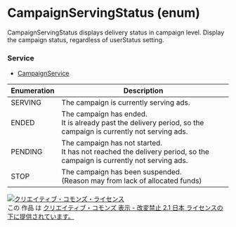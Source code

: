 # CampaignServingStatus (enum)
CampaignServingStatus displays delivery status in campaign level.
Display the campaign status, regardless of userStatus setting.
### Service
+ [CampaignService](../services/CampaignService.md)

| Enumeration | Description | 
|---|---|
| SERVING| The campaign is currently serving ads. |
| ENDED| The campaign has ended.<br>It is already past the delivery period, so the campaign is currently not serving ads. |
| PENDING| The campaign has not started.<br>It has not reached the delivery period, so the campaign is currently not serving ads. |
| STOP| The campaign has been suspended.<br>(Reason may from lack of allocated funds) |
<a rel="license" href="http://creativecommons.org/licenses/by-nd/2.1/jp/"><img alt="クリエイティブ・コモンズ・ライセンス" style="border-width:0" src="https://i.creativecommons.org/l/by-nd/2.1/jp/88x31.png" /></a><br />この 作品 は <a rel="license" href="http://creativecommons.org/licenses/by-nd/2.1/jp/">クリエイティブ・コモンズ 表示 - 改変禁止 2.1 日本 ライセンスの下に提供されています。</a>
